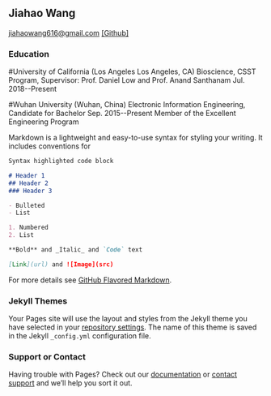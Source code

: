 ## Jiahao Wang

jiahaowang616@gmail.com [[Github]](https://github.com/JiahaoPlus/)

### Education

#University of California (Los Angeles Los Angeles, CA)
Bioscience, CSST Program, Supervisor: Prof. Daniel Low and Prof. Anand Santhanam Jul. 2018--Present

#Wuhan University (Wuhan, China)
Electronic Information Engineering, Candidate for Bachelor Sep. 2015--Present
Member of the Excellent Engineering Program

Markdown is a lightweight and easy-to-use syntax for styling your writing. It includes conventions for

```markdown
Syntax highlighted code block

# Header 1
## Header 2
### Header 3

- Bulleted
- List

1. Numbered
2. List

**Bold** and _Italic_ and `Code` text

[Link](url) and ![Image](src)
```

For more details see [GitHub Flavored Markdown](https://guides.github.com/features/mastering-markdown/).

### Jekyll Themes

Your Pages site will use the layout and styles from the Jekyll theme you have selected in your [repository settings](https://github.com/JiahaoPlus/jiahao.github.io/settings). The name of this theme is saved in the Jekyll `_config.yml` configuration file.

### Support or Contact

Having trouble with Pages? Check out our [documentation](https://help.github.com/categories/github-pages-basics/) or [contact support](https://github.com/contact) and we’ll help you sort it out.
